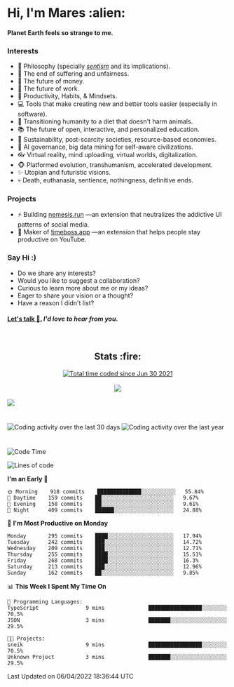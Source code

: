 <h1>Hi, I'm Mares :alien:</h1>

#### Planet Earth feels so strange to me.

### **Interests**

- 🌊 Philosophy (specially [_sentism_][sentismmedium] and its implications).
- 🎯 The end of suffering and unfairness.
- 💸 The future of money.
- 💼 The future of work.
- 🧠 Productivity, Habits, & Mindsets.
- 💻 Tools that make creating new and better tools easier (especially in software).
- 🥗 Transitioning humanity to a diet that doesn't harm animals.
- 📚 The future of open, interactive, and personalized education.
- 🌱 Sustainability, post-scarcity societies, resource-based economies.
- 🤖 AI governance, big data mining for self-aware civilizations.
- 👓 Virtual reality, mind uploading, virtual worlds, digitalization.
- 🐵 Platformed evolution, transhumanism, accelerated development.
- ✨ Utopian and futuristic visions.
- 💀 Death, euthanasia, sentience, nothingness, definitive ends.


### **Projects**

- ⚡ Building [nemesis.run](https://nemesis.run) —an extension that neutralizes the addictive UI patterns of social media.
- 💎 Maker of [timeboss.app](https://timeboss.app) —an extension that helps people stay productive on YouTube.


### **Say Hi :)**

- Do we share any interests?
- Would you like to suggest a collaboration?
- Curious to learn more about me or my ideas?
- Eager to share your vision or a thought?
- Have a reason I didn't list?

#### [Let's talk :wave:.](mailto:mareszhar@gmail.com) _I'd love to hear from you_.

[sentismmedium]: https://medium.com/@mareszhar/born-a-prisoner-a-reflection-about-life-its-struggles-and-a-plan-to-escape-d8566ce9b026

<br>

<h2 align="center">Stats :fire:</h2>

<div align="center">
  <a href="https://wakatime.com/@cfdc0e0d-4860-4b62-9ff0-cb659185525e">
    <img src="https://wakatime.com/badge/user/cfdc0e0d-4860-4b62-9ff0-cb659185525e.svg" alt="Total time coded since Jun 30 2021" />
  </a>
</div>

<br>

<!-- 
Add or remove this: 
&dates=B1AAB3FF 
...or this...
&date_format=M%20j%5B%2C%20Y%5D
from the *streak stats URL below* if they get bugged and aren't updating: 
-->

<div align="center">
  <img src="https://github-readme-streak-stats.herokuapp.com?user=mareszhar&theme=black-ice&hide_border=true&stroke=FFFFFF15&ring=DF8FFE&fire=DF8FFE&currStreakLabel=DF8FFE&background=1A232A&currStreakNum=86FFAB&dates=B1AAB3FF&date_format=M%20j%5B%2C%20Y%5D">
</div>

<br>

<img src="https://activity-graph.herokuapp.com/graph?username=mareszhar&theme=nord&bg_color=00000000&color=979797&line=DF8FFE&point=00000000&area=true&hide_border=true">

<br>

<h1></h1>

<img src="https://wakatime.com/share/@mares/5df0ff02-9c79-41b4-b540-51dc9c65a57b.svg" alt="Coding activity over the last 30 days" />
<img src="https://wakatime.com/share/@mares/ea89ba71-f374-40af-930c-e0655909fe37.svg" alt="Coding activity over the last year" />

<h1></h1>

<!--START_SECTION:waka-->
![Code Time](http://img.shields.io/badge/Code%20Time-510%20hrs%208%20mins-blue)

![Lines of code](https://img.shields.io/badge/From%20Hello%20World%20I%27ve%20Written-130%20Thousand%20lines%20of%20code-blue)

**I'm an Early 🐤** 

```text
🌞 Morning    918 commits    ██████████████░░░░░░░░░░░   55.84% 
🌆 Daytime    159 commits    ██░░░░░░░░░░░░░░░░░░░░░░░   9.67% 
🌃 Evening    158 commits    ██░░░░░░░░░░░░░░░░░░░░░░░   9.61% 
🌙 Night      409 commits    ██████░░░░░░░░░░░░░░░░░░░   24.88%

```
📅 **I'm Most Productive on Monday** 

```text
Monday       295 commits    ████░░░░░░░░░░░░░░░░░░░░░   17.94% 
Tuesday      242 commits    ███░░░░░░░░░░░░░░░░░░░░░░   14.72% 
Wednesday    209 commits    ███░░░░░░░░░░░░░░░░░░░░░░   12.71% 
Thursday     255 commits    ████░░░░░░░░░░░░░░░░░░░░░   15.51% 
Friday       268 commits    ████░░░░░░░░░░░░░░░░░░░░░   16.3% 
Saturday     213 commits    ███░░░░░░░░░░░░░░░░░░░░░░   12.96% 
Sunday       162 commits    ██░░░░░░░░░░░░░░░░░░░░░░░   9.85%

```


📊 **This Week I Spent My Time On** 

```text
💬 Programming Languages: 
TypeScript               9 mins              █████████████████░░░░░░░░   70.5% 
JSON                     3 mins              ███████░░░░░░░░░░░░░░░░░░   29.5%

🐱‍💻 Projects: 
sneik                    9 mins              █████████████████░░░░░░░░   70.5% 
Unknown Project          3 mins              ███████░░░░░░░░░░░░░░░░░░   29.5%

```


 Last Updated on 06/04/2022 18:36:44 UTC
<!--END_SECTION:waka-->
